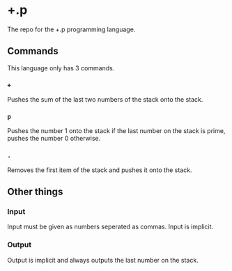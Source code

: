 # +.p
The repo for the +.p programming language.
## Commands
This language only has 3 commands.
### `+`
Pushes the sum of the last two numbers of the stack onto the stack.
### `p`
Pushes the number 1 onto the stack if the last number on the stack is prime, pushes the number 0 otherwise.
### `.`
Removes the first item of the stack and pushes it onto the stack.
## Other things
### Input
Input must be given as numbers seperated as commas. Input is implicit.
### Output
Output is implicit and always outputs the last number on the stack.
